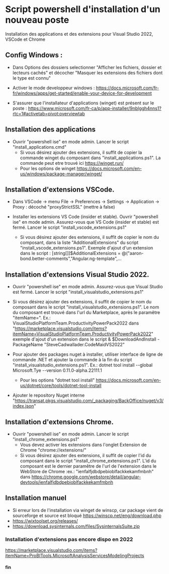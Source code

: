 # Script powershell d'installation d'un nouveau poste
Installation des applications et des extensions pour Visual Studio 2022, VSCode et Chrome

## Config Windows : 
- Dans Options des dossiers selectionner "Afficher les fichiers, dossier et lecteurs cachés" et décocher "Masquer les extensions des fichiers dont le type est connu"
- Activer le mode developpeur windows : https://docs.microsoft.com/fr-fr/windows/apps/get-started/enable-your-device-for-development

- S'assurer que l'installateur d'applications (winget) est présent sur le poste : https://www.microsoft.com/fr-ca/p/app-installer/9nblggh4nns1?rtc=1#activetab=pivot:overviewtab

## Installation des applications 
- Ouvrir "powershell ise" en mode admin. Lancer le script  "install_applications.cmd"
	- Si vous désirez ajouter des extensions, il suffit de copier la commande winget du composant dans "install_applications.ps1". La commande peut etre trouvé ici https://winget.run/
	- Pour les options de winget https://docs.microsoft.com/en-us/windows/package-manager/winget/

## Installation d'extensions VSCode. 
- Dans VSCode -> menu File -> Preferences -> Settings -> Application -> Proxy : décoché "proxyStrictSSL" (mettre à false)
	
- Installer les extensions VS Code (insider et stable). Ouvrir "powershell ise" en mode admin. Assurez-vous que VS Code (insider et stable) est fermé. Lancer le script "install_vscode_extensions.ps1"
	- Si vous désirez ajouter des extensions, il suffit de copier le nom du composant, dans la liste "AdditionalExtensions" du script "install_vscode_extensions.ps1". 
	  Exemple d'ajout d'un extension dans le script : [string[]]$AdditionalExtensions = @("aaron-bond.better-comments","Angular.ng-template",...

## Installation d'extensions Visual Studio 2022. 
- Ouvrir "powershell ise" en mode admin. Assurez-vous que Visual Studio est fermé. Lancer le script "install_visualstudio_extensions.ps1"
- Si vous désirez ajouter des extensions, il suffit de copier le nom du composant dans le script "install_visualstudio_extensions.ps1". Le nom du composant est trouvé dans l'url du Marketplace, après le paramêtre "itemName=". Ex.: VisualStudioPlatformTeam.ProductivityPowerPack2022 dans "https://marketplace.visualstudio.com/items?itemName=VisualStudioPlatformTeam.ProductivityPowerPack2022" 
	 exemple d'ajout d'un extension dans le script & $DownloadAndInstall -PackageName "SteveCadwallader.CodeMaidVS2022"
	
- Pour ajouter des packages nuget à installer, utiliser interface de ligne de commande .NET et ajouter la commande à la fin du script "install_visualstudio_extensions.ps1". Ex.: dotnet tool install --global Microsoft.Tye --version 0.11.0-alpha.22111.1
	- Pour les options "dotnet tool install" https://docs.microsoft.com/en-us/dotnet/core/tools/dotnet-tool-install

- Ajouter le repository Nuget interne "https://transat.pkgs.visualstudio.com/_packaging/BackOffice/nuget/v3/index.json"

## Installation d'extensions Chrome. 
- Ouvrir "powershell ise" en mode admin. Lancer le script "install_chrome_extensions.ps1"
	- Vous devez activer les extensions dans l'onglet Extension de Chrome "chrome://extensions/"
	- Si vous désirez ajouter des extensions, il suffit de copier l'id du composant dans le script "install_chrome_extensions.ps1". L'id du composant est le dernier paramêtre de l'url de l'extension dans le WebStore de Chrome :ex.: "ienfalfjdbdpebioblfackkekamfmbnh" dans https://chrome.google.com/webstore/detail/angular-devtools/ienfalfjdbdpebioblfackkekamfmbnh

## Installation manuel
- Si erreur lors de l'installation via winget de winscp, car package vient de sourceforge et source est bloqué https://winscp.net/eng/download.php
- https://wixtoolset.org/releases/
- https://download.sysinternals.com/files/SysinternalsSuite.zip

	
### Installation d'extensions  pas encore dispo en 2022
https://marketplace.visualstudio.com/items?itemName=ProBITools.MicrosoftAnalysisServicesModelingProjects

#### fin
